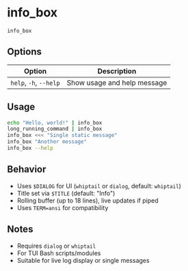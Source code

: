 # info_box

```
info_box
```

## Options

| Option                | Description                     |
|-----------------------|---------------------------------|
| `help`, `-h`, `--help`| Show usage and help message     |

## Usage

```bash
echo "Hello, world!" | info_box
long_running_command | info_box
info_box <<< "Single static message"
info_box "Another message"
info_box --help
```

## Behavior

- Uses `$DIALOG` for UI (`whiptail` or `dialog`, default: `whiptail`)
- Title set via `$TITLE` (default: "Info")
- Rolling buffer (up to 18 lines), live updates if piped
- Uses `TERM=ansi` for compatibility

## Notes

- Requires `dialog` or `whiptail`
- For TUI Bash scripts/modules
- Suitable for live log display or single messages
